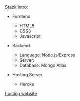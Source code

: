 Stack Intro:

+ Forntend
  + HTML5
  + CSS3
  + Javascript

+ Backend
  + Language: Node.js/Express
  + Server: 
  + Database: Mongo Atlas

+ Hosting Server
  + Heroku

[hosting website](https://blooming-sands-22963.herokuapp.com/)
